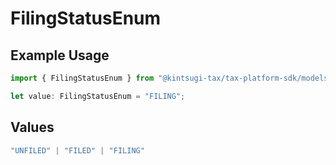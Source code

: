 # FilingStatusEnum

## Example Usage

```typescript
import { FilingStatusEnum } from "@kintsugi-tax/tax-platform-sdk/models";

let value: FilingStatusEnum = "FILING";
```

## Values

```typescript
"UNFILED" | "FILED" | "FILING"
```